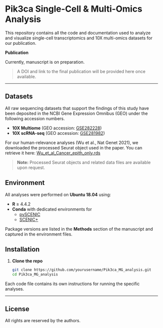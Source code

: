 # Pik3ca Single-Cell & Multi-Omics Analysis

This repository contains all the code and documentation used to analyze and visualize single-cell transcriptomics and 10X multi-omics datasets for our publication.

**Publication**

Currently, manuscript is on preparation.

> A DOI and link to the final publication will be provided here once available.

---

## Datasets

All raw sequencing datasets that support the findings of this study have been deposited in the NCBI Gene Expression Omnibus (GEO) under the following accession numbers.

- **10X Multiome** (GEO accession: [GSE282228](https://www.ncbi.nlm.nih.gov/geo/query/acc.cgi?acc=GSE282228))  
- **10X scRNA-seq** (GEO accession: [GSE281982](https://www.ncbi.nlm.nih.gov/geo/query/acc.cgi?acc=GSE281982))  

For our human-relevance analyses (Wu et al., Nat Genet 2021), we downloaded the processed Seurat object used in the paper. You can retrieve it here: [Wu_et_al_Cancer_epith_only.rds](https://www.dropbox.com/scl/fi/85ny19cwu73ugfvvi5qfs/Wu_et_al_Cancer_epith_only.rds?rlkey=2yw29ff6u53npgir3rpw4yndu&st=c4j4ff1e&dl=0)

> **Note:** Processed Seurat objects and related data files are available upon request.

## Environment

All analyses were performed on **Ubuntu 18.04** using:

- **R** ≥ 4.4.2  
- **Conda** with dedicated environments for  
  - [pySCENIC](https://github.com/yurasong/Pik3ca_MG_analysis/blob/main/01_scRNA-seq/03_pySCENIC/conda_env.txt)  
  - [SCENIC+](https://github.com/yurasong/Pik3ca_MG_analysis/blob/main/03_SCENIC%2B/conda_environment_dependencies.txt)  

Package versions are listed in the **Methods** section of the manuscript and captured in the environment files.

## Installation

1. **Clone the repo**  
   ```bash
   git clone https://github.com/yourusername/Pik3ca_MG_analysis.git
   cd Pik3ca_MG_analysis

Each code file contains its own instructions for running the specific analyses.

---

## License

All rights are reserved by the authors.